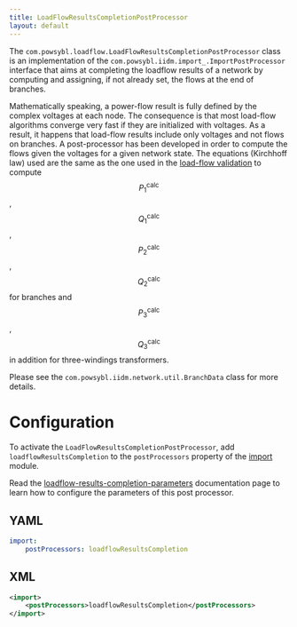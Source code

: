 ```yaml
---
title: LoadFlowResultsCompletionPostProcessor
layout: default
---
```


The `com.powsybl.loadflow.LoadFlowResultsCompletionPostProcessor` class is an implementation of the `com.powsybl.iidm.import_.ImportPostProcessor`
interface that aims at completing the loadflow results of a network by computing and assigning, if not already set, the flows
at the end of branches.

Mathematically speaking, a power-flow result is fully defined by the complex voltages at each node. The consequence is
that most load-flow algorithms converge very fast if they are initialized with voltages. As a result, it happens that
load-flow results include only voltages and not flows on branches. A post-processor has been developed in order to compute
the flows given the voltages for a given network state. The equations (Kirchhoff law) used are the same as the one used
in the [load-flow validation](../../../loadflow/validation.md) to compute $$P_1^{\text{calc}}$$, $$Q_1^{\text{calc}}$$,
$$P_2^{\text{calc}}$$, $$Q_2^{\text{calc}}$$ for branches and $$P_3^{\text{calc}}$$, $$Q_3^{\text{calc}}$$ in addition for
three-windings transformers.

Please see the `com.powsybl.iidm.network.util.BranchData` class for more details.

# Configuration
To activate the `LoadFlowResultsCompletionPostProcessor`, add `loadflowResultsCompletion` to the `postProcessors`
property of the [import](../../../../pages/documentation/user/configuration/import.md) module.

Read the [loadflow-results-completion-parameters](../../../../pages/documentation/user/configuration/loadflow-results-completion-parameters.md)
documentation page to learn how to configure the parameters of this post processor.

## YAML
```yaml
import:
    postProcessors: loadflowResultsCompletion
```

## XML
```xml
<import>
    <postProcessors>loadflowResultsCompletion</postProcessors>
</import>
```

